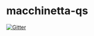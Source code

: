 # macchinetta-qs

[![Gitter](https://badges.gitter.im/tiwatsuka/macchinetta-qs.svg)](https://gitter.im/tiwatsuka/macchinetta-qs?utm_source=badge&utm_medium=badge&utm_campaign=pr-badge&utm_content=badge)